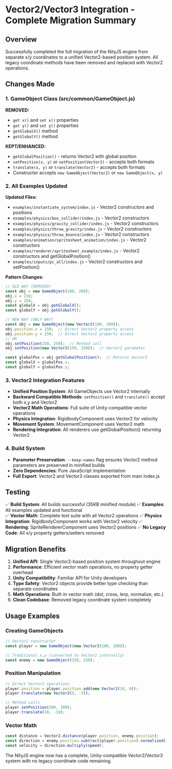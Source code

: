 # Vector2/Vector3 Integration - Complete Migration Summary

## Overview
Successfully completed the full migration of the NityJS engine from separate x/y coordinates to a unified Vector2-based position system. All legacy coordinate methods have been removed and replaced with Vector2 operations.

## Changes Made

### 1. GameObject Class (src/common/GameObject.js)
**REMOVED:**
- `get x()` and `set x()` properties
- `get y()` and `set y()` properties  
- `getGlobalX()` method
- `getGlobalY()` method

**KEPT/ENHANCED:**
- `getGlobalPosition()` - returns Vector2 with global position
- `setPosition(x, y)` or `setPosition(Vector2)` - accepts both formats
- `translate(x, y)` or `translate(Vector2)` - accepts both formats
- Constructor accepts `new GameObject(Vector2)` or `new GameObject(x, y)`

### 2. All Examples Updated
**Updated Files:**
- `examples/instantiate_system/index.js` - Vector2 constructors and positions
- `examples/physics/box_collider/index.js` - Vector2 constructors
- `examples/physics/gravity_collider/index.js` - Vector2 constructors
- `examples/physics/throw_gravity/index.js` - Vector2 constructors
- `examples/physics/throw_bounce/index.js` - Vector2 constructors
- `examples/animation/spritesheet_animation/index.js` - Vector2 constructors
- `examples/renderer/spritesheet_example/index.js` - Vector2 constructors and getGlobalPosition()
- `examples/inputs/pc_all/index.js` - Vector2 constructors and setPosition()

**Pattern Changes:**
```javascript
// OLD WAY (REMOVED)
const obj = new GameObject(100, 200);
obj.x = 150;
obj.y = 250;
const globalX = obj.getGlobalX();
const globalY = obj.getGlobalY();

// NEW WAY (ONLY WAY)
const obj = new GameObject(new Vector2(100, 200));
obj.position.x = 150;  // Direct Vector2 property access
obj.position.y = 250;  // Direct Vector2 property access
// OR
obj.setPosition(150, 250);  // Method call
obj.setPosition(new Vector2(150, 250));  // Vector2 parameter

const globalPos = obj.getGlobalPosition();  // Returns Vector2
const globalX = globalPos.x;
const globalY = globalPos.y;
```

### 3. Vector2 Integration Features
- **Unified Position System**: All GameObjects use Vector2 internally
- **Backward Compatible Methods**: `setPosition()` and `translate()` accept both x,y and Vector2
- **Vector2 Math Operations**: Full suite of Unity-compatible vector operations
- **Physics Integration**: RigidbodyComponent uses Vector2 for velocity
- **Movement System**: MovementComponent uses Vector2 math
- **Rendering Integration**: All renderers use getGlobalPosition() returning Vector2

### 4. Build System
- **Parameter Preservation**: `--keep-names` flag ensures Vector2 method parameters are preserved in minified builds
- **Zero Dependencies**: Pure JavaScript implementation
- **Full Export**: Vector2 and Vector3 classes exported from main index.js

## Testing
✅ **Build System**: All builds successful (35KB minified module)
✅ **Examples**: All examples updated and functional  
✅ **Vector Math**: Complete test suite with all Vector2 operations
✅ **Physics Integration**: RigidbodyComponent works with Vector2 velocity
✅ **Rendering**: SpriteRendererComponent uses Vector2 positions
✅ **No Legacy Code**: All x/y property getters/setters removed

## Migration Benefits
1. **Unified API**: Single Vector2-based position system throughout engine
2. **Performance**: Efficient vector math operations, no property getter overhead
3. **Unity Compatibility**: Familiar API for Unity developers
4. **Type Safety**: Vector2 objects provide better type checking than separate coordinates
5. **Math Operations**: Built-in vector math (dot, cross, lerp, normalize, etc.)
6. **Clean Codebase**: Removed legacy coordinate system completely

## Usage Examples

### Creating GameObjects
```javascript
// Vector2 constructor
const player = new GameObject(new Vector2(100, 200));

// Traditional x,y (converted to Vector2 internally)
const enemy = new GameObject(150, 250);
```

### Position Manipulation
```javascript
// Direct Vector2 operations
player.position = player.position.add(new Vector2(10, 0));
player.translate(new Vector2(5, -5));

// Method calls
player.setPosition(200, 300);
player.translate(10, -10);
```

### Vector Math
```javascript
const distance = Vector2.distance(player.position, enemy.position);
const direction = enemy.position.subtract(player.position).normalized();
const velocity = direction.multiply(speed);
```

The NityJS engine now has a complete, Unity-compatible Vector2/Vector3 system with no legacy coordinate code remaining.
